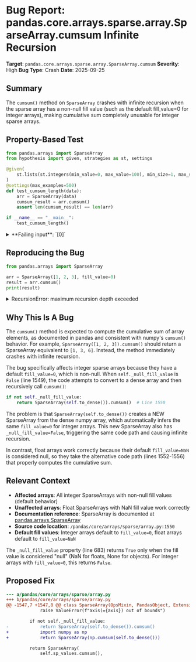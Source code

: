 # Bug Report: pandas.core.arrays.sparse.array.SparseArray.cumsum Infinite Recursion

**Target**: `pandas.core.arrays.sparse.array.SparseArray.cumsum`
**Severity**: High
**Bug Type**: Crash
**Date**: 2025-09-25

## Summary

The `cumsum()` method on `SparseArray` crashes with infinite recursion when the sparse array has a non-null fill value (such as the default fill_value=0 for integer arrays), making cumulative sum completely unusable for integer sparse arrays.

## Property-Based Test

```python
from pandas.arrays import SparseArray
from hypothesis import given, strategies as st, settings

@given(
    st.lists(st.integers(min_value=0, max_value=100), min_size=1, max_size=50)
)
@settings(max_examples=500)
def test_cumsum_length(data):
    arr = SparseArray(data)
    cumsum_result = arr.cumsum()
    assert len(cumsum_result) == len(arr)

if __name__ == "__main__":
    test_cumsum_length()
```

<details>

<summary>
**Failing input**: `[0]`
</summary>
```
  + Exception Group Traceback (most recent call last):
  |   File "/home/npc/pbt/agentic-pbt/worker_/56/hypo.py", line 14, in <module>
  |     test_cumsum_length()
  |     ~~~~~~~~~~~~~~~~~~^^
  |   File "/home/npc/pbt/agentic-pbt/worker_/56/hypo.py", line 5, in test_cumsum_length
  |     st.lists(st.integers(min_value=0, max_value=100), min_size=1, max_size=50)
  |                ^^^
  |   File "/home/npc/miniconda/lib/python3.13/site-packages/hypothesis/core.py", line 2124, in wrapped_test
  |     raise the_error_hypothesis_found
  | hypothesis.errors.FlakyFailure: Inconsistent results from replaying a test case!
  |   last: INTERESTING from RecursionError at /home/npc/miniconda/lib/python3.13/site-packages/pandas/core/dtypes/cast.py:1810
  |   this: INTERESTING from RecursionError at /home/npc/miniconda/lib/python3.13/site-packages/numpy/_core/getlimits.py:699 (3 sub-exceptions)
  +-+---------------- 1 ----------------
    | Traceback (most recent call last):
    |   File "/home/npc/miniconda/lib/python3.13/site-packages/hypothesis/core.py", line 1207, in _execute_once_for_engine
    |     result = self.execute_once(data)
    |   File "/home/npc/miniconda/lib/python3.13/site-packages/hypothesis/core.py", line 1147, in execute_once
    |     result = self.test_runner(data, run)
    |   File "/home/npc/miniconda/lib/python3.13/site-packages/hypothesis/core.py", line 822, in default_executor
    |     return function(data)
    |   File "/home/npc/miniconda/lib/python3.13/site-packages/hypothesis/core.py", line 1103, in run
    |     return test(*args, **kwargs)
    |   File "/home/npc/pbt/agentic-pbt/worker_/56/hypo.py", line 5, in test_cumsum_length
    |     st.lists(st.integers(min_value=0, max_value=100), min_size=1, max_size=50)
    |                ^^^^^^^
    |   File "/home/npc/miniconda/lib/python3.13/site-packages/hypothesis/core.py", line 1012, in test
    |     result = self.test(*args, **kwargs)
    |   File "/home/npc/pbt/agentic-pbt/worker_/56/hypo.py", line 10, in test_cumsum_length
    |     cumsum_result = arr.cumsum()
    |   File "/home/npc/miniconda/lib/python3.13/site-packages/pandas/core/arrays/sparse/array.py", line 1550, in cumsum
    |     return SparseArray(self.to_dense()).cumsum()
    |            ~~~~~~~~~~~~~~~~~~~~~~~~~~~~~~~~~~~^^
    |   File "/home/npc/miniconda/lib/python3.13/site-packages/pandas/core/arrays/sparse/array.py", line 1550, in cumsum
    |     return SparseArray(self.to_dense()).cumsum()
    |            ~~~~~~~~~~~~~~~~~~~~~~~~~~~~~~~~~~~^^
    |   File "/home/npc/miniconda/lib/python3.13/site-packages/pandas/core/arrays/sparse/array.py", line 1550, in cumsum
    |     return SparseArray(self.to_dense()).cumsum()
    |            ~~~~~~~~~~~~~~~~~~~~~~~~~~~~~~~~~~~^^
    |   [Previous line repeated 1990 more times]
    |   File "/home/npc/miniconda/lib/python3.13/site-packages/pandas/core/arrays/sparse/array.py", line 495, in __init__
    |     self._dtype = SparseDtype(sparse_values.dtype, fill_value)
    |                   ~~~~~~~~~~~^^^^^^^^^^^^^^^^^^^^^^^^^^^^^^^^^
    |   File "/home/npc/miniconda/lib/python3.13/site-packages/pandas/core/dtypes/dtypes.py", line 1689, in __init__
    |     self._check_fill_value()
    |     ~~~~~~~~~~~~~~~~~~~~~~^^
    |   File "/home/npc/miniconda/lib/python3.13/site-packages/pandas/core/dtypes/dtypes.py", line 1777, in _check_fill_value
    |     if not can_hold_element(dummy, val):
    |            ~~~~~~~~~~~~~~~~^^^^^^^^^^^^
    |   File "/home/npc/miniconda/lib/python3.13/site-packages/pandas/core/dtypes/cast.py", line 1772, in can_hold_element
    |     np_can_hold_element(dtype, element)
    |     ~~~~~~~~~~~~~~~~~~~^^^^^^^^^^^^^^^^
    |   File "/home/npc/miniconda/lib/python3.13/site-packages/pandas/core/dtypes/cast.py", line 1810, in np_can_hold_element
    |     info = np.iinfo(dtype)
    | RecursionError: maximum recursion depth exceeded
    +---------------- 2 ----------------
    | Traceback (most recent call last):
    |   File "/home/npc/miniconda/lib/python3.13/site-packages/hypothesis/core.py", line 1207, in _execute_once_for_engine
    |     result = self.execute_once(data)
    |   File "/home/npc/miniconda/lib/python3.13/site-packages/hypothesis/core.py", line 1147, in execute_once
    |     result = self.test_runner(data, run)
    |   File "/home/npc/miniconda/lib/python3.13/site-packages/hypothesis/core.py", line 822, in default_executor
    |     return function(data)
    |   File "/home/npc/miniconda/lib/python3.13/site-packages/hypothesis/core.py", line 1103, in run
    |     return test(*args, **kwargs)
    |   File "/home/npc/pbt/agentic-pbt/worker_/56/hypo.py", line 5, in test_cumsum_length
    |     st.lists(st.integers(min_value=0, max_value=100), min_size=1, max_size=50)
    |                ^^^^^^^
    |   File "/home/npc/miniconda/lib/python3.13/site-packages/hypothesis/core.py", line 1012, in test
    |     result = self.test(*args, **kwargs)
    |   File "/home/npc/pbt/agentic-pbt/worker_/56/hypo.py", line 10, in test_cumsum_length
    |     cumsum_result = arr.cumsum()
    |   File "/home/npc/miniconda/lib/python3.13/site-packages/pandas/core/arrays/sparse/array.py", line 1550, in cumsum
    |     return SparseArray(self.to_dense()).cumsum()
    |            ~~~~~~~~~~~~~~~~~~~~~~~~~~~~~~~~~~~^^
    |   File "/home/npc/miniconda/lib/python3.13/site-packages/pandas/core/arrays/sparse/array.py", line 1550, in cumsum
    |     return SparseArray(self.to_dense()).cumsum()
    |            ~~~~~~~~~~~~~~~~~~~~~~~~~~~~~~~~~~~^^
    |   File "/home/npc/miniconda/lib/python3.13/site-packages/pandas/core/arrays/sparse/array.py", line 1550, in cumsum
    |     return SparseArray(self.to_dense()).cumsum()
    |            ~~~~~~~~~~~~~~~~~~~~~~~~~~~~~~~~~~~^^
    |   [Previous line repeated 1989 more times]
    |   File "/home/npc/miniconda/lib/python3.13/site-packages/pandas/core/arrays/sparse/array.py", line 495, in __init__
    |     self._dtype = SparseDtype(sparse_values.dtype, fill_value)
    |                   ~~~~~~~~~~~^^^^^^^^^^^^^^^^^^^^^^^^^^^^^^^^^
    |   File "/home/npc/miniconda/lib/python3.13/site-packages/pandas/core/dtypes/dtypes.py", line 1689, in __init__
    |     self._check_fill_value()
    |     ~~~~~~~~~~~~~~~~~~~~~~^^
    |   File "/home/npc/miniconda/lib/python3.13/site-packages/pandas/core/dtypes/dtypes.py", line 1777, in _check_fill_value
    |     if not can_hold_element(dummy, val):
    |            ~~~~~~~~~~~~~~~~^^^^^^^^^^^^
    |   File "/home/npc/miniconda/lib/python3.13/site-packages/pandas/core/dtypes/cast.py", line 1772, in can_hold_element
    |     np_can_hold_element(dtype, element)
    |     ~~~~~~~~~~~~~~~~~~~^^^^^^^^^^^^^^^^
    |   File "/home/npc/miniconda/lib/python3.13/site-packages/pandas/core/dtypes/cast.py", line 1810, in np_can_hold_element
    |     info = np.iinfo(dtype)
    |   File "/home/npc/miniconda/lib/python3.13/site-packages/numpy/_core/getlimits.py", line 699, in __init__
    |     try:
    |     ...<2 lines>...
    |         self.dtype = numeric.dtype(type(int_type))
    | RecursionError: maximum recursion depth exceeded
    +---------------- 3 ----------------
    | Traceback (most recent call last):
    |   File "/home/npc/miniconda/lib/python3.13/site-packages/hypothesis/core.py", line 1207, in _execute_once_for_engine
    |     result = self.execute_once(data)
    |   File "/home/npc/miniconda/lib/python3.13/site-packages/hypothesis/core.py", line 1147, in execute_once
    |     result = self.test_runner(data, run)
    |   File "/home/npc/miniconda/lib/python3.13/site-packages/hypothesis/core.py", line 822, in default_executor
    |     return function(data)
    |   File "/home/npc/miniconda/lib/python3.13/site-packages/hypothesis/core.py", line 1103, in run
    |     return test(*args, **kwargs)
    |   File "/home/npc/pbt/agentic-pbt/worker_/56/hypo.py", line 5, in test_cumsum_length
    |     st.lists(st.integers(min_value=0, max_value=100), min_size=1, max_size=50)
    |                ^^^^^^^
    |   File "/home/npc/miniconda/lib/python3.13/site-packages/hypothesis/core.py", line 1012, in test
    |     result = self.test(*args, **kwargs)
    |   File "/home/npc/pbt/agentic-pbt/worker_/56/hypo.py", line 10, in test_cumsum_length
    |     cumsum_result = arr.cumsum()
    |   File "/home/npc/miniconda/lib/python3.13/site-packages/pandas/core/arrays/sparse/array.py", line 1550, in cumsum
    |     return SparseArray(self.to_dense()).cumsum()
    |            ~~~~~~~~~~~~~~~~~~~~~~~~~~~~~~~~~~~^^
    |   File "/home/npc/miniconda/lib/python3.13/site-packages/pandas/core/arrays/sparse/array.py", line 1550, in cumsum
    |     return SparseArray(self.to_dense()).cumsum()
    |            ~~~~~~~~~~~~~~~~~~~~~~~~~~~~~~~~~~~^^
    |   File "/home/npc/miniconda/lib/python3.13/site-packages/pandas/core/arrays/sparse/array.py", line 1550, in cumsum
    |     return SparseArray(self.to_dense()).cumsum()
    |            ~~~~~~~~~~~~~~~~~~~~~~~~~~~~~~~~~~~^^
    |   [Previous line repeated 1989 more times]
    |   File "/home/npc/miniconda/lib/python3.13/site-packages/pandas/core/arrays/sparse/array.py", line 495, in __init__
    |     self._dtype = SparseDtype(sparse_values.dtype, fill_value)
    |                   ~~~~~~~~~~~^^^^^^^^^^^^^^^^^^^^^^^^^^^^^^^^^
    |   File "/home/npc/miniconda/lib/python3.13/site-packages/pandas/core/dtypes/dtypes.py", line 1689, in __init__
    |     self._check_fill_value()
    |     ~~~~~~~~~~~~~~~~~~~~~~^^
    |   File "/home/npc/miniconda/lib/python3.13/site-packages/pandas/core/dtypes/dtypes.py", line 1777, in _check_fill_value
    |     if not can_hold_element(dummy, val):
    |            ~~~~~~~~~~~~~~~~^^^^^^^^^^^^
    |   File "/home/npc/miniconda/lib/python3.13/site-packages/pandas/core/dtypes/cast.py", line 1772, in can_hold_element
    |     np_can_hold_element(dtype, element)
    |     ~~~~~~~~~~~~~~~~~~~^^^^^^^^^^^^^^^^
    |   File "/home/npc/miniconda/lib/python3.13/site-packages/pandas/core/dtypes/cast.py", line 1810, in np_can_hold_element
    |     info = np.iinfo(dtype)
    |   File "/home/npc/miniconda/lib/python3.13/site-packages/numpy/_core/getlimits.py", line 699, in __init__
    |     try:
    |     ...<2 lines>...
    |         self.dtype = numeric.dtype(type(int_type))
    | RecursionError: maximum recursion depth exceeded
    +------------------------------------
```
</details>

## Reproducing the Bug

```python
from pandas.arrays import SparseArray

arr = SparseArray([1, 2, 3], fill_value=0)
result = arr.cumsum()
print(result)
```

<details>

<summary>
RecursionError: maximum recursion depth exceeded
</summary>
```
Traceback (most recent call last):
  File "/home/npc/pbt/agentic-pbt/worker_/56/repo.py", line 4, in <module>
    result = arr.cumsum()
  File "/home/npc/miniconda/lib/python3.13/site-packages/pandas/core/arrays/sparse/array.py", line 1550, in cumsum
    return SparseArray(self.to_dense()).cumsum()
           ~~~~~~~~~~~~~~~~~~~~~~~~~~~~~~~~~~~^^
  File "/home/npc/miniconda/lib/python3.13/site-packages/pandas/core/arrays/sparse/array.py", line 1550, in cumsum
    return SparseArray(self.to_dense()).cumsum()
           ~~~~~~~~~~~~~~~~~~~~~~~~~~~~~~~~~~~^^
  File "/home/npc/miniconda/lib/python3.13/site-packages/pandas/core/arrays/sparse/array.py", line 1550, in cumsum
    return SparseArray(self.to_dense()).cumsum()
           ~~~~~~~~~~~~~~~~~~~~~~~~~~~~~~~~~~~^^
  [Previous line repeated 989 more times]
  File "/home/npc/miniconda/lib/python3.13/site-packages/pandas/core/arrays/sparse/array.py", line 495, in __init__
    self._dtype = SparseDtype(sparse_values.dtype, fill_value)
                  ~~~~~~~~~~~^^^^^^^^^^^^^^^^^^^^^^^^^^^^^^^^^
  File "/home/npc/miniconda/lib/python3.13/site-packages/pandas/core/dtypes/dtypes.py", line 1689, in __init__
    self._check_fill_value()
    ~~~~~~~~~~~~~~~~~~~~~~^^
  File "/home/npc/miniconda/lib/python3.13/site-packages/pandas/core/dtypes/dtypes.py", line 1777, in _check_fill_value
    if not can_hold_element(dummy, val):
           ~~~~~~~~~~~~~~~~^^^^^^^^^^^^
  File "/home/npc/miniconda/lib/python3.13/site-packages/pandas/core/dtypes/cast.py", line 1772, in can_hold_element
    np_can_hold_element(dtype, element)
    ~~~~~~~~~~~~~~~~~~~^^^^^^^^^^^^^^^^
  File "/home/npc/miniconda/lib/python3.13/site-packages/pandas/core/dtypes/cast.py", line 1810, in np_can_hold_element
    info = np.iinfo(dtype)
RecursionError: maximum recursion depth exceeded
```
</details>

## Why This Is A Bug

The `cumsum()` method is expected to compute the cumulative sum of array elements, as documented in pandas and consistent with numpy's `cumsum()` behavior. For example, `SparseArray([1, 2, 3]).cumsum()` should return a SparseArray equivalent to `[1, 3, 6]`. Instead, the method immediately crashes with infinite recursion.

The bug specifically affects integer sparse arrays because they have a default `fill_value=0`, which is non-null. When `self._null_fill_value` is `False` (line 1549), the code attempts to convert to a dense array and then recursively call `cumsum()`:

```python
if not self._null_fill_value:
    return SparseArray(self.to_dense()).cumsum()  # Line 1550
```

The problem is that `SparseArray(self.to_dense())` creates a NEW SparseArray from the dense numpy array, which automatically infers the same `fill_value=0` for integer arrays. This new SparseArray also has `_null_fill_value=False`, triggering the same code path and causing infinite recursion.

In contrast, float arrays work correctly because their default `fill_value=NaN` is considered null, so they take the alternative code path (lines 1552-1556) that properly computes the cumulative sum.

## Relevant Context

- **Affected arrays**: All integer SparseArrays with non-null fill values (default behavior)
- **Unaffected arrays**: Float SparseArrays with NaN fill value work correctly
- **Documentation reference**: SparseArray is documented at [pandas.arrays.SparseArray](https://pandas.pydata.org/docs/reference/api/pandas.arrays.SparseArray.html)
- **Source code location**: `/pandas/core/arrays/sparse/array.py:1550`
- **Default fill values**: Integer arrays default to `fill_value=0`, float arrays default to `fill_value=NaN`

The `_null_fill_value` property (line 683) returns `True` only when the fill value is considered "null" (NaN for floats, None for objects). For integer arrays with `fill_value=0`, this returns `False`.

## Proposed Fix

```diff
--- a/pandas/core/arrays/sparse/array.py
+++ b/pandas/core/arrays/sparse/array.py
@@ -1547,7 +1547,8 @@ class SparseArray(OpsMixin, PandasObject, ExtensionArray):
             raise ValueError(f"axis(={axis}) out of bounds")

         if not self._null_fill_value:
-            return SparseArray(self.to_dense()).cumsum()
+            import numpy as np
+            return SparseArray(np.cumsum(self.to_dense()))

         return SparseArray(
             self.sp_values.cumsum(),
```